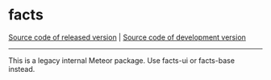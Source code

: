 # facts
[Source code of released version](https://github.com/meteor/meteor/tree/master/packages/deprecated/facts) | [Source code of development version](https://github.com/meteor/meteor/tree/devel/packages/deprecated/facts)
***

This is a legacy internal Meteor package. Use facts-ui or facts-base instead.
